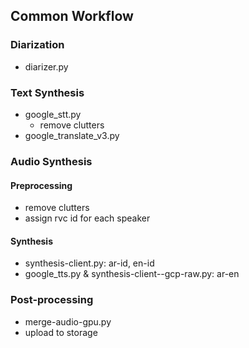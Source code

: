 ## Common Workflow

### Diarization
* diarizer.py

### Text Synthesis
* google_stt.py
    * remove clutters
* google_translate_v3.py

### Audio Synthesis
#### Preprocessing
* remove clutters
* assign rvc id for each speaker
#### Synthesis
* synthesis-client.py: ar-id, en-id
* google_tts.py & synthesis-client--gcp-raw.py: ar-en

### Post-processing
* merge-audio-gpu.py
* upload to storage